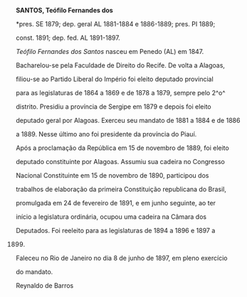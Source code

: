 **SANTOS, Teófilo Fernandes dos**



\*pres. SE 1879; dep. geral AL 1881-1884 e 1886-1889; pres. PI 1889;

const. 1891; dep. fed. AL 1891-1897.



*Teófilo Fernandes dos Santos* nasceu em Penedo (AL) em 1847.



Bacharelou-se pela Faculdade de Direito do Recife. De volta a Alagoas,

filiou-se ao Partido Liberal do Império foi eleito deputado provincial

para as legislaturas de 1864 a 1869 e de 1878 a 1879, sempre pelo 2^o^

distrito. Presidiu a província de Sergipe em 1879 e depois foi eleito

deputado geral por Alagoas. Exerceu seu mandato de 1881 a 1884 e de 1886

a 1889. Nesse último ano foi presidente da província do Piauí.



Após a proclamação da República em 15 de novembro de 1889, foi eleito

deputado constituinte por Alagoas. Assumiu sua cadeira no Congresso

Nacional Constituinte em 15 de novembro de 1890, participou dos

trabalhos de elaboração da primeira Constituição republicana do Brasil,

promulgada em 24 de fevereiro de 1891, e em junho seguinte, ao ter

início a legislatura ordinária, ocupou uma cadeira na Câmara dos

Deputados. Foi reeleito para as legislaturas de 1894 a 1896 e 1897 a

1899.



Faleceu no Rio de Janeiro no dia 8 de junho de 1897, em pleno exercício

do mandato.



Reynaldo de Barros



